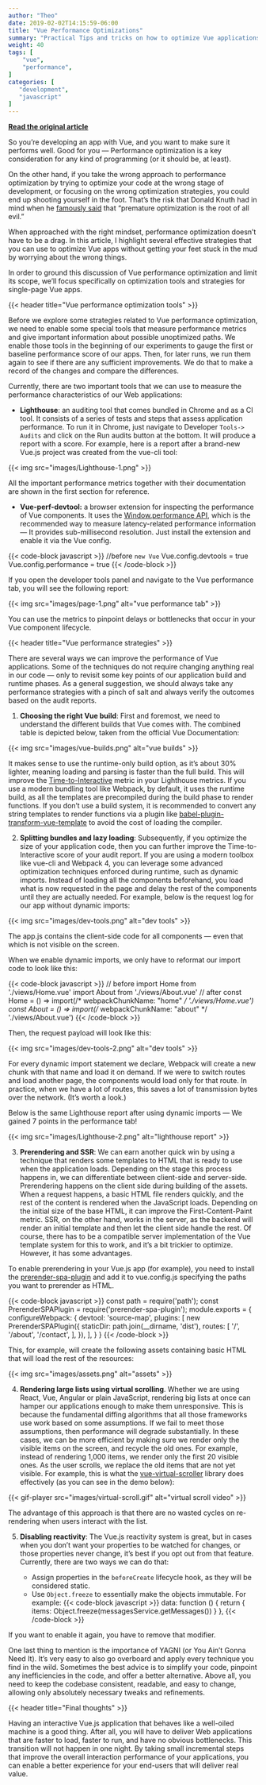 ```yaml
---
author: "Theo"
date: 2019-02-02T14:15:59-06:00
title: "Vue Performance Optimizations"
summary: "Practical Tips and tricks on how to optimize Vue applications"
weight: 40
tags: [
    "vue",
    "performance",
]
categories: [
   "development",
   "javascript"
]
---
```


[**Read the original article**](https://sweetcode.io/vue-performance-optimization/)

So you’re developing an app with Vue, and you want to make sure it performs well. Good for you — 
Performance optimization is a key consideration for any kind of programming (or it should be, at least).

On the other hand, if you take the wrong approach to performance optimization by trying to optimize your code at the 
wrong stage of development, or focusing on the wrong optimization strategies, you could end up shooting yourself in the foot. 
That’s the risk that Donald Knuth had in mind when he [famously said](https://en.wikiquote.org/wiki/Donald_Knuth) that 
“premature optimization is the root of all evil.”

When approached with the right mindset, performance optimization doesn’t have to be a drag. In this article, I highlight 
several effective strategies that you can use to optimize Vue apps without getting your feet stuck in the mud by worrying 
about the wrong things.

In order to ground this discussion of Vue performance optimization and limit its scope, we’ll focus specifically on 
optimization tools and strategies for single-page Vue apps.

{{< header title="Vue performance optimization tools" >}}

Before we explore some strategies related to Vue performance optimization, 
we need to enable some special tools that measure performance metrics and give important information about possible 
unoptimized paths. We enable those tools in the beginning of our experiments to gauge the first or baseline performance 
score of our apps. Then, for later runs, we run them again to see if there are any sufficient improvements. 
We do that to make a record of the changes and compare the differences.

Currently, there are two important tools that we can use to measure the performance characteristics of our Web applications:

* **Lighthouse**: an auditing tool that comes bundled in Chrome and as a CI tool. 
It consists of a series of tests and steps that assess application performance. 
To run it in Chrome, just navigate to Developer `Tools-> Audits` and click on the Run audits button at the bottom. 
It will produce a report with a score. For example, here is a report after a brand-new Vue.js project was created 
from the vue-cli tool:

{{< img src="images/Lighthouse-1.png" >}}

All the important performance metrics together with their documentation are shown in the first section for reference.

* **Vue-perf-devtool:** a browser extension for inspecting the performance of Vue components. 
It uses the [Window.performance API](https://developer.mozilla.org/en-US/docs/Web/API/Window/performance), which is the recommended way to measure latency-related performance information — It provides sub-millisecond resolution. Just install the extension and enable it via the Vue config.

{{< code-block javascript >}}
//before `new Vue`
Vue.config.devtools = true
Vue.config.performance = true
{{< /code-block >}}

If you open the developer tools panel and navigate to the Vue performance tab, you will see the following report:

{{< img src="images/page-1.png" alt="vue performance tab" >}}

You can use the metrics to pinpoint delays or bottlenecks that occur in your Vue component lifecycle.

{{< header title="Vue performance strategies" >}}

There are several ways we can improve the performance of Vue applications. Some of the techniques do not require 
changing anything real in our code — only to revisit some key points of our application build and runtime phases. 
As a general suggestion, we should always take any performance strategies with a pinch of salt and always verify the 
outcomes based on the audit reports.

1. **Choosing the right Vue build**: First and foremost, we need to understand the different builds that Vue comes with. 
The combined table is depicted below, taken from the official Vue Documentation:

{{< img src="images/vue-builds.png" alt="vue builds" >}}

It makes sense to use the runtime-only build option, as it’s about 30% lighter, meaning loading and parsing is faster 
than the full build. This will improve the [Time-to-Interactive](https://developers.google.com/web/tools/lighthouse/audits/time-to-interactive) metric in your Lighthouse metrics. 
If you use a modern bundling tool like Webpack, by default, it uses the runtime build, as all the templates are 
precompiled during the build phase to render functions. If you don’t use a build system, it is recommended to 
convert any string templates to render functions via a plugin like [babel-plugin-transform-vue-template](https://github.com/egoist/babel-plugin-transform-vue-template) to avoid the 
cost of loading the compiler.

2. **Splitting bundles and lazy loading**: Subsequently, if you optimize the size of your application code, 
then you can further improve the Time-to-Interactive score of your audit report. 
If you are using a modern toolbox like vue-cli and Webpack 4, you can leverage some advanced optimization 
techniques enforced during runtime, such as dynamic imports. Instead of loading all the components beforehand, 
you load what is now requested in the page and delay the rest of the components until they are actually needed.
For example, below is the request log for our app without dynamic imports:

{{< img src="images/dev-tools.png" alt="dev tools" >}}

The app.js contains the client-side code for all components — even that which is not visible on the screen.

When we enable dynamic imports, we only have to reformat our import code to look like this:

{{< code-block javascript >}}
// before
import Home from './views/Home.vue'
import About from './views/About.vue'
// after
const Home = () => import(/* webpackChunkName: "home" */ './views/Home.vue')
const About = () => import(/* webpackChunkName: "about" */ './views/About.vue')
{{< /code-block >}}

Then, the request payload will look like this:

{{< img src="images/dev-tools-2.png" alt="dev tools" >}}

For every dynamic import statement we declare, Webpack will create a new chunk with that name and load it on demand. 
If we were to switch routes and load another page, the components would load only for that route. 
In practice, when we have a lot of routes, this saves a lot of transmission bytes over the network. (It’s worth a look.)

Below is the same Lighthouse report after using dynamic imports — We gained 7 points in the performance tab!

{{< img src="images/Lighthouse-2.png" alt="lighthouse report" >}}

3. **Prerendering and SSR**: We can earn another quick win by using a technique that renders some templates to HTML 
that is ready to use when the application loads. Depending on the stage this process happens in, we can differentiate 
between client-side and server-side. Prerendering happens on the client side during building of the assets. 
When a request happens, a basic HTML file renders quickly, and the rest of the content is rendered when the JavaScript 
loads. Depending on the initial size of the base HTML, it can improve the First-Content-Paint metric. SSR, on the other 
hand, works in the server, as the backend will render an initial template and then let the client side handle the rest. 
Of course, there has to be a compatible server implementation of the Vue template system for this to work, and it’s a bit 
trickier to optimize. However, it has some advantages.

To enable prerendering in your Vue.js app (for example), you need to install the [prerender-spa-plugin](https://www.npmjs.com/package/prerender-spa-plugin) and add it to 
vue.config.js specifying the paths you want to prerender as HTML.

{{< code-block javascript >}}
const path = require('path');
const PrerenderSPAPlugin = require('prerender-spa-plugin');
module.exports = {
 configureWebpack: {
   devtool: 'source-map',
   plugins: [
   new PrerenderSPAPlugin({
     staticDir: path.join(__dirname, 'dist'),
     routes: [
       '/',
       '/about',
       '/contact',
     ],
   }),
 ],
 }
}
{{< /code-block >}}

This, for example, will create the following assets containing basic HTML that will load the rest of the resources:

{{< img src="images/assets.png" alt="assets" >}}

4. **Rendering large lists using virtual scrolling**. Whether we are using React, Vue, Angular or plain JavaScript, 
rendering big lists at once can hamper our applications enough to make them unresponsive. 
This is because the fundamental diffing algorithms that all those frameworks use work based on some assumptions. 
If we fail to meet those assumptions, then performance will degrade substantially. 
In these cases, we can be more efficient by making sure we render only the visible items on the screen, 
and recycle the old ones. For example, instead of rendering 1,000 items, we render only the first 20 visible ones. 
As the user scrolls, we replace the old items that are not yet visible. For example, this is what the [vue-virtual-scroller](https://github.com/Akryum/vue-virtual-scroller) 
library does effectively (as you can see in the demo below):

{{< gif-player src="images/virtual-scroll.gif" alt="virtual scroll video" >}}

The advantage of this approach is that there are no wasted cycles on re-rendering when users interact with the list.

5. **Disabling reactivity**: The Vue.js reactivity system is great, but in cases when you don’t want your properties to 
be watched for changes, or those properties never change, it’s best if you opt out from that feature. Currently, 
there are two ways we can do that:

    * Assign properties in the `beforeCreate` lifecycle hook, as they will be considered static.
    * Use `Object.freeze` to essentially make the objects immutable. For example:
{{< code-block javascript >}}
data: function () {
      return {
        items: Object.freeze(messagesService.getMessages())
      }
    },
{{< /code-block >}}

If you want to enable it again, you have to remove that modifier.

One last thing to mention is the importance of YAGNI (or You Ain’t Gonna Need It). 
It’s very easy to also go overboard and apply every technique you find in the wild. 
Sometimes the best advice is to simplify your code, pinpoint any inefficiencies in the code, and offer a better 
alternative. Above all, you need to keep the codebase consistent, readable, and easy to change, allowing only absolutely 
necessary tweaks and refinements.

{{< header title="Final thoughts" >}}

Having an interactive Vue.js application that behaves like a well-oiled machine is a good thing. 
After all, you will have to deliver Web applications that are faster to load, faster to run, 
and have no obvious bottlenecks. This transition will not happen in one night. 
By taking small incremental steps that improve the overall interaction performance of your applications, 
you can enable a better experience for your end-users that will deliver real value.
